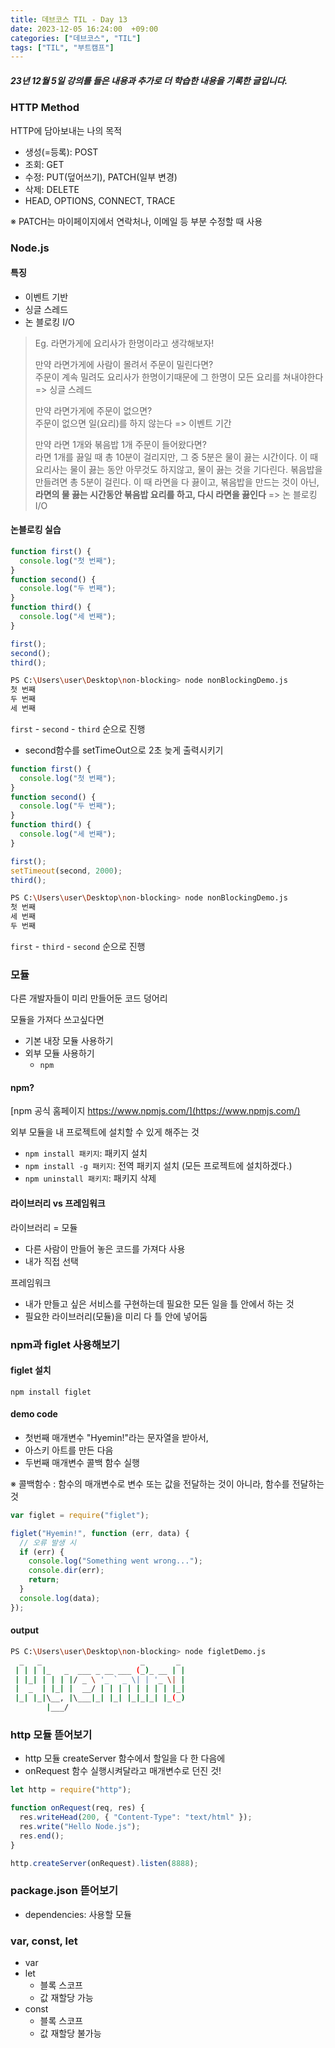 ```yaml
---
title: 데브코스 TIL - Day 13
date: 2023-12-05 16:24:00  +09:00
categories: ["데브코스", "TIL"]
tags: ["TIL", "부트캠프"]
---
```


##### 23년 12월 5일 강의를 들은 내용과 추가로 더 학습한 내용을 기록한 글입니다.

### HTTP Method

HTTP에 담아보내는 나의 목적

- 생성(=등록): POST
- 조회: GET
- 수정: PUT(덮어쓰기), PATCH(일부 변경)
- 삭제: DELETE
- HEAD, OPTIONS, CONNECT, TRACE

※ PATCH는 마이페이지에서 연락처나, 이메일 등 부분 수정할 때 사용

### Node.js

#### 특징

- 이벤트 기반
- 싱글 스레드
- 논 블로킹 I/O

> Eg.
> 라면가게에 요리사가 한명이라고 생각해보자!
>
> 만약 라면가게에 사람이 몰려서 주문이 밀린다면?  
> 주문이 계속 밀려도 요리사가 한명이기때문에 그 한명이 모든 요리를 쳐내야한다 => 싱글 스레드
>
> 만약 라면가게에 주문이 없으면?  
> 주문이 없으면 일(요리)를 하지 않는다 => 이벤트 기간
>
> 만약 라면 1개와 볶음밥 1개 주문이 들어왔다면?  
> 라면 1개를 끓일 때 총 10분이 걸리지만, 그 중 5분은 물이 끓는 시간이다. 이 때 요리사는 물이 끓는 동안 아무것도 하지않고, 물이 끓는 것을 기다린다. 볶음밥을 만들려면 총 5분이 걸린다. 이 때 라면을 다 끓이고, 볶음밥을 만드는 것이 아닌, **라면의 물 끓는 시간동안 볶음밥 요리를 하고, 다시 라면을 끓인다** => 논 블로킹 I/O

#### 논블로킹 실습

```js
function first() {
  console.log("첫 번째");
}
function second() {
  console.log("두 번째");
}
function third() {
  console.log("세 번째");
}

first();
second();
third();
```

```bash
PS C:\Users\user\Desktop\non-blocking> node nonBlockingDemo.js
첫 번째
두 번째
세 번째
```

`first` - `second` - `third` 순으로 진행

- second함수를 setTimeOut으로 2초 늦게 출력시키기

```js
function first() {
  console.log("첫 번째");
}
function second() {
  console.log("두 번째");
}
function third() {
  console.log("세 번째");
}

first();
setTimeout(second, 2000);
third();
```

```bash
PS C:\Users\user\Desktop\non-blocking> node nonBlockingDemo.js
첫 번째
세 번째
두 번째
```

`first` - `third` - `second` 순으로 진행

### 모듈

다른 개발자들이 미리 만들어둔 코드 덩어리

모듈을 가져다 쓰고싶다면

- 기본 내장 모듈 사용하기
- 외부 모듈 사용하기
  - `npm`

#### npm?

[npm 공식 홈페이지 https://www.npmjs.com/](https://www.npmjs.com/)

외부 모듈을 내 프로젝트에 설치할 수 있게 해주는 것

- `npm install 패키지`: 패키지 설치
- `npm install -g 패키지`: 전역 패키지 설치 (모든 프로젝트에 설치하겠다.)
- `npm uninstall 패키지`: 패키지 삭제

#### 라이브러리 vs 프레임워크

라이브러리 = 모듈

- 다른 사람이 만들어 놓은 코드를 가져다 사용
- 내가 직접 선택

프레임워크

- 내가 만들고 싶은 서비스를 구현하는데 필요한 모든 일을 틀 안에서 하는 것
- 필요한 라이브러리(모듈)을 미리 다 틀 안에 넣어둠

### npm과 figlet 사용해보기

#### figlet 설치

`npm install figlet`

#### demo code

- 첫번째 매개변수 "Hyemin!"라는 문자열을 받아서,
- 아스키 아트를 만든 다음
- 두번째 매개변수 콜백 함수 실행

※ 콜백함수 : 함수의 매개변수로 변수 또는 값을 전달하는 것이 아니라, 함수를 전달하는 것

```js
var figlet = require("figlet");

figlet("Hyemin!", function (err, data) {
  // 오류 발생 시
  if (err) {
    console.log("Something went wrong...");
    console.dir(err);
    return;
  }
  console.log(data);
});
```

#### output

```bash
PS C:\Users\user\Desktop\non-blocking> node figletDemo.js
  _   _                      _       _
 | | | |_   _  ___ _ __ ___ (_)_ __ | |
 | |_| | | | |/ _ \ '_ ` _ \| | '_ \| |
 |  _  | |_| |  __/ | | | | | | | | |_|
 |_| |_|\__, |\___|_| |_| |_|_|_| |_(_)
        |___/
```

### http 모듈 뜯어보기

- http 모듈 createServer 함수에서 할일을 다 한 다음에
- onRequest 함수 실행시켜달라고 매개변수로 던진 것!

```js
let http = require("http");

function onRequest(req, res) {
  res.writeHead(200, { "Content-Type": "text/html" });
  res.write("Hello Node.js");
  res.end();
}

http.createServer(onRequest).listen(8888);
```

### package.json 뜯어보기

- dependencies: 사용할 모듈

### var, const, let

- var
- let
  - 블록 스코프
  - 값 재할당 가능
- const
  - 블록 스코프
  - 값 재할당 불가능
